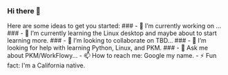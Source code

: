 ### Hi there 👋

<!--
**derezion/derezion** is a ✨ _special_ ✨ repository because its `README.md` (this file) appears on your GitHub profile. --!>

Here are some ideas to get you started:

### - 🔭 I’m currently working on ...
### - 🌱 I’m currently learning the Linux desktop and maybe about to start learning more.
### - 👯 I’m looking to collaborate on TBD...

### - 🤔 I’m looking for help with learning Python, Linux, and PKM.

### - 💬 Ask me about PKM/WorkFlowy...

- 📫 How to reach me: Google my name.

- ⚡ Fun fact: I'm a California native.
